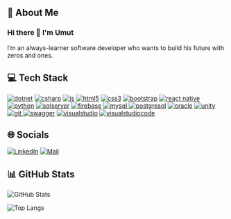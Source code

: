 ## 💫 About Me

### Hi there 👋 I'm Umut
I’m an always-learner software developer who wants to build his future with zeros and ones.

<!-- TECHS -->

## 💻 Tech Stack
<a href="https://learn.microsoft.com/tr-tr/dotnet/welcome" target="_blank"><img src="https://img.shields.io/badge/.Net-%23F7F7F7?style=for-the-badge&logo=dotnet&logoColor=%23512BD4" alt="dotnet"/><a/>
<a href="https://learn.microsoft.com/en-us/dotnet/csharp/" target="_blank"><img src="https://img.shields.io/badge/C%23-%23F7F7F7?style=for-the-badge&logo=csharp&logoColor=%2300599C" alt="csharp"/><a/>
<a href="https://www.javascript.com/" target="_blank"><img src="https://img.shields.io/badge/javascript-%23F7F7F7?style=for-the-badge&logo=javascript&logoColor=%23F7DF1E" alt="js"/><a/>
<a href="https://www.w3.org/html/" target="_blank"><img src="https://img.shields.io/badge/html5-%23F7F7F7?style=for-the-badge&logo=html5&logoColor=%23E34F26" alt="html5"/><a/>
<a href="https://www.w3schools.com/css/" target="_blank"><img src="https://img.shields.io/badge/css3-%23F7F7F7?style=for-the-badge&logo=css3&logoColor=%231572B6" alt="css3"/><a/>
<a href="https://getbootstrap.com/" target="_blank"><img src="https://img.shields.io/badge/bootstrap-%23F7F7F7?style=for-the-badge&logo=bootstrap&logoColor=%237952B3" alt="bootstrap"/><a/>
<a href="https://reactnative.dev/" target="_blank"><img src="https://img.shields.io/badge/react--native-%23F7F7F7?style=for-the-badge&logo=react&logoColor=%230088CC" alt="react native"/><a/>
<a href="https://www.python.org/" target="_blank"><img src="https://img.shields.io/badge/python-%23F7F7F7?style=for-the-badge&logo=python&logoColor=%233776AB" alt="python"/><a/>
<a href="https://www.microsoft.com/tr-tr/sql-server" target="_blank"><img src="https://img.shields.io/badge/ms_sql_server-%23F7F7F7?style=for-the-badge&logo=microsoftsqlserver&logoColor=%234479A1" alt="sqlserver"/><a/>
<a href="https://firebase.google.com/" target="_blank"><img src="https://img.shields.io/badge/firebase-%23F7F7F7?style=for-the-badge&logo=firebase&logoColor=%23FFCA28" alt="firebase"/><a/>
<a href="https://www.mysql.com/" target="_blank"><img src="https://img.shields.io/badge/mysql-%23F7F7F7?style=for-the-badge&logo=mysql&logoColor=%234479A1" alt="mysql"/> <a/>
<a href="https://www.postgresql.org/" target="_blank"><img src="https://img.shields.io/badge/postgresql-%23F7F7F7?style=for-the-badge&logo=postgresql&logoColor=%234169E1" alt="postgresql"/><a/>
<a href="https://www.oracle.com/database/" target="_blank"><img src="https://img.shields.io/badge/oracle_db-%23F7F7F7?style=for-the-badge&logo=oracle&logoColor=%23F80000" alt="oracle"/><a/>
<a href="https://unity.com/" target="_blank"><img src="https://img.shields.io/badge/unity-%23F7F7F7?style=for-the-badge&logo=unity&logoColor=%23000000" alt="unity"/><a/>
<a href="https://git-scm.com/" target="_blank"><img src="https://img.shields.io/badge/git-%23F7F7F7?style=for-the-badge&logo=git&logoColor=%23F05032" alt="git"/> <a/>
<a href="https://swagger.io/" target="_blank"><img src="https://img.shields.io/badge/swagger-%23F7F7F7?style=for-the-badge&logo=swagger&logoColor=%2385EA2D" alt="swagger"/><a/>
<a href="https://visualstudio.microsoft.com/tr/vs/getting-started/" target="_blank"><img src="https://img.shields.io/badge/visual_studio-%23F7F7F7?style=for-the-badge&logo=visualstudio&logoColor=%235C2D91" alt="visualstudio"/><a/>
<a href="https://code.visualstudio.com/" target="_blank"><img src="https://img.shields.io/badge/vs_code-%23F7F7F7?style=for-the-badge&logo=visualstudiocode&logoColor=%23007ACC" alt="visualstudiocode"/><a/>

<!-- SOCIALS -->

## 🌐 Socials
[![LinkedIn](https://img.shields.io/badge/LinkedIn-%23F7F7F7.svg?logo=linkedin&style=for-the-badge&logoColor=%230077B5)](https://www.linkedin.com/in/umutyozcan/)
[![Mail](https://img.shields.io/badge/mail-%23F7F7F7?style=for-the-badge&logo=gmail&logoColor=%23EA4335)](mailto:umut.yozcan@gmail.com)

<!-- STATS -->

## 📊 GitHub Stats
![GitHub Stats](https://github-readme-stats.vercel.app/api?username=UmutOzcan&show_icons=true&theme=swift&rank_icon=github&hide=issues&count_private=true&layout=compact)

![Top Langs](https://github-readme-stats.vercel.app/api/top-langs/?username=UmutOzcan&layout=compact&theme=swift&hide=jupyter%20notebook&size_weight=0&count_weight=1)
